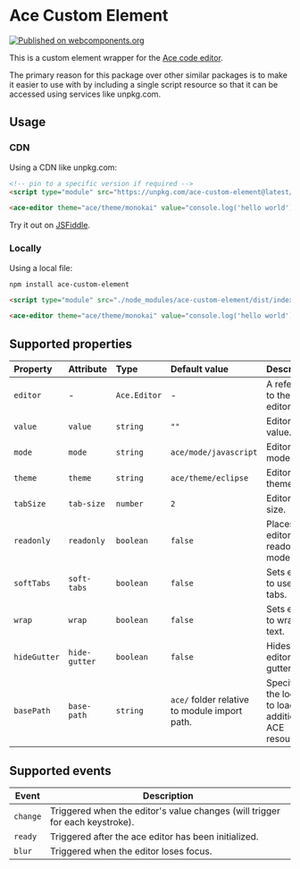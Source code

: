 # Ace Custom Element

[![Published on webcomponents.org](https://img.shields.io/badge/webcomponents.org-published-blue.svg)](https://www.webcomponents.org/element/ace-custom-element)

This is a custom element wrapper for the [Ace code editor](https://ace.c9.io/).

The primary reason for this package over other similar packages is to make it easier to use with by including a single
script resource so that it can be accessed using services like unpkg.com.

## Usage

### CDN

Using a CDN like unpkg.com:

<!--
```
<custom-element-demo>
  <template>
    <style>
      ace-editor.editor {
        height: 300px;
      }
    </style>
    <next-code-block></next-code-block>
  </template>
</custom-element-demo>
```
-->

```html
<!-- pin to a specific version if required -->
<script type="module" src="https://unpkg.com/ace-custom-element@latest/dist/index.min.js"></script>

<ace-editor theme="ace/theme/monokai" value="console.log('hello world');"></ace-editor>
```

Try it out on [JSFiddle](https://jsfiddle.net/4ejdon81/).

### Locally

Using a local file:

```
npm install ace-custom-element
```

```html
<script type="module" src="./node_modules/ace-custom-element/dist/index.min.js"></script>

<ace-editor theme="ace/theme/monokai" value="console.log('hello world');"></ace-editor>
```

## Supported properties

| Property     | Attribute     | Type         | Default value                                 | Description                                              |
| :----------- | :------------ | :----------- | :-------------------------------------------- | :------------------------------------------------------- |
| `editor`     | -             | `Ace.Editor` | -                                             | A reference to the ace editor.                           |
| `value`      | `value`       | `string`     | `""`                                          | Editor text value.                                       |
| `mode`       | `mode`        | `string`     | `ace/mode/javascript`                         | Editor mode.                                             |
| `theme`      | `theme`       | `string`     | `ace/theme/eclipse`                           | Editor theme.                                            |
| `tabSize`    | `tab-size`    | `number`     | `2`                                           | Editor tab size.                                         |
| `readonly`   | `readonly`    | `boolean`    | `false`                                       | Places editor in readonly mode.                          |
| `softTabs`   | `soft-tabs`   | `boolean`    | `false`                                       | Sets editor to use soft tabs.                            |
| `wrap`       | `wrap`        | `boolean`    | `false`                                       | Sets editor to wrap text.                                |
| `hideGutter` | `hide-gutter` | `boolean`    | `false`                                       | Hides the editor gutter.                                 |
| `basePath`   | `base-path`   | `string`     | `ace/` folder relative to module import path. | Specifies the location to load additional ACE resources. |

## Supported events

| Event    | Description                                                                  |
| -------- | ---------------------------------------------------------------------------- |
| `change` | Triggered when the editor's value changes (will trigger for each keystroke). |
| `ready`  | Triggered after the ace editor has been initialized.                         |
| `blur`   | Triggered when the editor loses focus.                                       |
